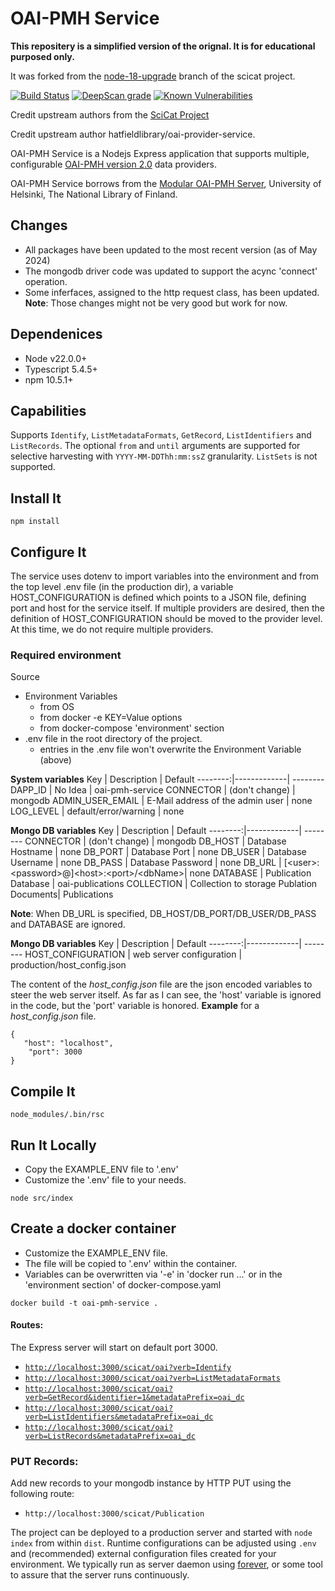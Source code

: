 # OAI-PMH Service

**This repositery is a simplified version of the orignal. It is for educational purposed only.**

It was forked from the [node-18-upgrade](https://github.com/SciCatProject/oai-provider-service/tree/node-18-upgrade) branch of the scicat project.

[![Build Status](https://github.com/SciCatProject/oai-provider-service/actions/workflows/ci.yml/badge.svg?branch=master)](https://github.com/SciCatProject/oai-provider-service/actions)
[![DeepScan grade](https://deepscan.io/api/teams/8394/projects/10552/branches/148053/badge/grade.svg)](https://deepscan.io/dashboard#view=project&tid=8394&pid=10552&bid=148053)
[![Known Vulnerabilities](https://snyk.io/test/github/SciCatProject/oai-provider-service/master/badge.svg?targetFile=package.json)](https://snyk.io/test/github/SciCatProject/oai-provider-service/master?targetFile=package.json)

Credit upstream authors from the [SciCat Project](https://github.com/SciCatProject/oai-provider-service)

Credit upstream author hatfieldlibrary/oai-provider-service.

OAI-PMH Service is a Nodejs Express application that supports multiple, configurable [OAI-PMH version 2.0](https://www.openarchives.org/OAI/openarchivesprotocol.html) data providers.

OAI-PMH Service borrows from the [Modular OAI-PMH Server](https://github.com/NatLibFi/oai-pmh-server), University of Helsinki, 
The National Library of Finland. 

## Changes
* All packages have been updated to the most recent version (as of May 2024)
* The mongodb driver code was updated to support the acync 'connect' operation.
* Some inferfaces, assigned to the http request class, has been updated. **Note**: Those changes might not be very good but work for now.

## Dependenices

* Node v22.0.0+
* Typescript 5.4.5+
* npm 10.5.1+

## Capabilities

Supports `Identify`, `ListMetadataFormats`, `GetRecord`, `ListIdentifiers` and `ListRecords`. The optional
`from` and `until` arguments are supported for selective harvesting with `YYYY-MM-DDThh:mm:ssZ` granularity.  `ListSets` is not supported.  

## Install It
```
npm install
```

## Configure It

The service uses dotenv to import variables into the environment and from the top level .env file (in the production dir), a variable HOST_CONFIGURATION is defined which points to a JSON file, defining port and host for the service itself. If multiple providers are desired, then the definition of HOST_CONFIGURATION should be moved to the provider level. At this time, we do not require multiple providers.

### Required environment

Source
- Environment Variables
   - from OS
   - from docker -e KEY=Value options
   - from docker-compose 'environment' section
- .env file in the root directory of the project.
  - entries in the .env file won't overwrite the Environment Variable (above)

**System variables**
 Key | Description | Default
 --------:|-------------| --------
DAPP_ID | No Idea | oai-pmh-service
CONNECTOR | (don't change) | mongodb
ADMIN_USER_EMAIL | E-Mail address of the admin user | none
LOG_LEVEL | default/error/warning | none  

**Mongo DB variables**
 Key | Description | Default
 --------:|-------------| --------
CONNECTOR | (don't change) | mongodb
DB_HOST | Database Hostname | none
DB_PORT | Database Port | none
DB_USER | Database Username | none
DB_PASS | Database Password | none
DB_URL |  [&lt;user&gt;:&lt;password&gt;@]&lt;host&gt;:&lt;port&gt;/&lt;dbName&gt;| none
DATABASE | Publication Database | oai-publications
COLLECTION | Collection to storage Publation Documents| Publications

**Note**: When DB_URL is specified, DB_HOST/DB_PORT/DB_USER/DB_PASS and DATABASE are ignored.

**Mongo DB variables**
 Key | Description | Default
 --------:|-------------| --------
HOST_CONFIGURATION | web server configuration | production/host_config.json

The content of the *host_config.json* file are the json encoded variables to steer the web server itself. 
As far as I can see, the 'host' variable is ignored in the code, but the 'port' variable is honored.
**Example** for a *host_config.json* file.
```
{
   "host": "localhost",
    "port": 3000
}
```

## Compile It
```
node_modules/.bin/rsc
```

## Run It Locally

- Copy the EXAMPLE_ENV file to '.env'
- Customize the '.env' file to your needs.
  
```
node src/index
```

## Create a docker container

- Customize the EXAMPLE_ENV file.
- The file will be copied to '.env' within the container.
- Variables can be overwritten via '-e' in 'docker run ...' or in the 'environment section' of docker-compose.yaml
  
```
docker build -t oai-pmh-service .
```

#### Routes:

The Express server will start on default port 3000.  

* [`http://localhost:3000/scicat/oai?verb=Identify`](http://localhost:3000/scicat/oai?verb=Identify)
* [`http://localhost:3000/scicat/oai?verb=ListMetadataFormats`](http://localhost:3000/scicat/oai?verb=ListMetadataFormats)
* [`http://localhost:3000/scicat/oai?verb=GetRecord&identifier=1&metadataPrefix=oai_dc`](http://localhost:3000/scicat/oai?verb=GetRecord&identifier=1&metadataPrefix=oai_dc)
* [`http://localhost:3000/scicat/oai?verb=ListIdentifiers&metadataPrefix=oai_dc`](http://localhost:3000/scicat/oai?verb=ListIdentifiers&metadataPrefix=oai_dc)
* [`http://localhost:3000/scicat/oai?verb=ListRecords&metadataPrefix=oai_dc`](http://localhost:3000/scicat/oai?verb=ListRecords&metadataPrefix=oai_dc)

### PUT Records:

Add new records to your mongodb instance by HTTP PUT using the following route:

* `http://localhost:3000/scicat/Publication`



The project can be deployed to a production server and started with `node index` from within `dist`. Runtime configurations
can be adjusted using `.env` and (recommended) external configuration files created for your environment. We typically run as server daemon using [forever](https://github.com/foreverjs/forever), or some tool 
to assure that the server runs continuously.  





